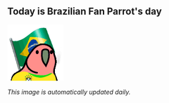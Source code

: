 ## Today is Brazilian Fan Parrot's day

![An animated GIF of a parrot, probably multi-colored](https://raw.githubusercontent.com/jmhobbs/cultofthepartyparrot.com/master/parrots/hd/brazilianfanparrot.gif)

*This image is automatically updated daily.*
